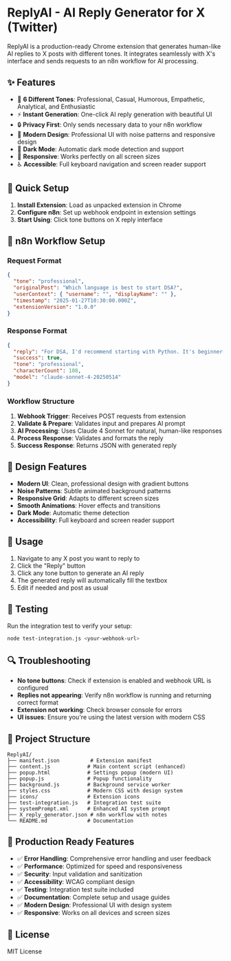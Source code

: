 # ReplyAI - AI Reply Generator for X (Twitter)

ReplyAI is a production-ready Chrome extension that generates human-like AI replies to X posts with different tones. It integrates seamlessly with X's interface and sends requests to an n8n workflow for AI processing.

## ✨ Features

- 🎯 **6 Different Tones**: Professional, Casual, Humorous, Empathetic, Analytical, and Enthusiastic
- ⚡ **Instant Generation**: One-click AI reply generation with beautiful UI
- 🔒 **Privacy First**: Only sends necessary data to your n8n workflow
- 🎨 **Modern Design**: Professional UI with noise patterns and responsive design
- 🌙 **Dark Mode**: Automatic dark mode detection and support
- 📱 **Responsive**: Works perfectly on all screen sizes
- ♿ **Accessible**: Full keyboard navigation and screen reader support

## 🚀 Quick Setup

1. **Install Extension**: Load as unpacked extension in Chrome
2. **Configure n8n**: Set up webhook endpoint in extension settings
3. **Start Using**: Click tone buttons on X reply interface

## 🔧 n8n Workflow Setup

### Request Format
```json
{
  "tone": "professional",
  "originalPost": "Which language is best to start DSA?",
  "userContext": { "username": "", "displayName": "" },
  "timestamp": "2025-01-27T10:30:00.000Z",
  "extensionVersion": "1.0.0"
}
```

### Response Format
```json
{
  "reply": "For DSA, I'd recommend starting with Python. It's beginner-friendly with clean syntax and extensive libraries.",
  "success": true,
  "tone": "professional",
  "characterCount": 108,
  "model": "claude-sonnet-4-20250514"
}
```

### Workflow Structure
1. **Webhook Trigger**: Receives POST requests from extension
2. **Validate & Prepare**: Validates input and prepares AI prompt
3. **AI Processing**: Uses Claude 4 Sonnet for natural, human-like responses
4. **Process Response**: Validates and formats the reply
5. **Success Response**: Returns JSON with generated reply

## 🎨 Design Features

- **Modern UI**: Clean, professional design with gradient buttons
- **Noise Patterns**: Subtle animated background patterns
- **Responsive Grid**: Adapts to different screen sizes
- **Smooth Animations**: Hover effects and transitions
- **Dark Mode**: Automatic theme detection
- **Accessibility**: Full keyboard and screen reader support

## 📖 Usage

1. Navigate to any X post you want to reply to
2. Click the "Reply" button
3. Click any tone button to generate an AI reply
4. The generated reply will automatically fill the textbox
5. Edit if needed and post as usual

## 🧪 Testing

Run the integration test to verify your setup:

```bash
node test-integration.js <your-webhook-url>
```

## 🔍 Troubleshooting

- **No tone buttons**: Check if extension is enabled and webhook URL is configured
- **Replies not appearing**: Verify n8n workflow is running and returning correct format
- **Extension not working**: Check browser console for errors
- **UI issues**: Ensure you're using the latest version with modern CSS

## 📁 Project Structure

```
ReplyAI/
├── manifest.json          # Extension manifest
├── content.js            # Main content script (enhanced)
├── popup.html            # Settings popup (modern UI)
├── popup.js              # Popup functionality
├── background.js         # Background service worker
├── styles.css            # Modern CSS with design system
├── icons/                # Extension icons
├── test-integration.js   # Integration test suite
├── systemPrompt.xml      # Enhanced AI system prompt
├── X_reply_generator.json # n8n workflow with notes
└── README.md             # Documentation
```

## 🎯 Production Ready Features

- ✅ **Error Handling**: Comprehensive error handling and user feedback
- ✅ **Performance**: Optimized for speed and responsiveness
- ✅ **Security**: Input validation and sanitization
- ✅ **Accessibility**: WCAG compliant design
- ✅ **Testing**: Integration test suite included
- ✅ **Documentation**: Complete setup and usage guides
- ✅ **Modern Design**: Professional UI with design system
- ✅ **Responsive**: Works on all devices and screen sizes

## 📄 License

MIT License 